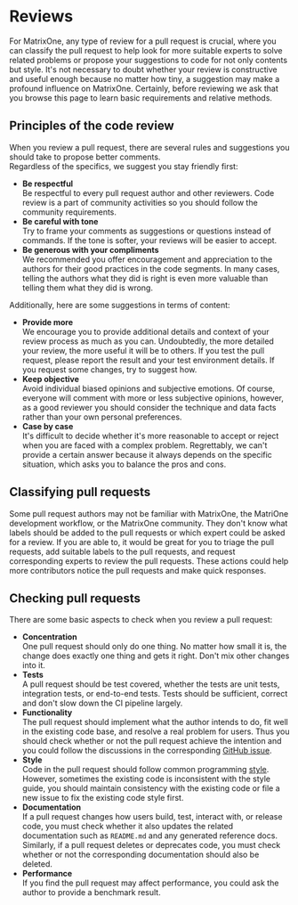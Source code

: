 # **Reviews**

For MatrixOne, any type of review for a pull request is crucial, where you can classify the pull request to help look for more suitable experts to solve related problems or propose your suggestions to code for not only contents but style.
It's not necessary to doubt whether your review is constructive and useful enough because no matter how tiny, a suggestion may make a profound influence on MatrixOne. Certainly, before reviewing we ask that you browse this page to learn basic requirements and relative methods.

## **Principles of the code review**

When you review a pull request, there are several rules and suggestions you should take to propose better comments.  
Regardless of the specifics, we suggest you stay friendly first:  

* **Be respectful**  
Be respectful to every pull request author and other reviewers. Code review is a part of community activities so you should follow the community requirements.
* **Be careful with tone**    
Try to frame your comments as suggestions or questions instead of commands. If the tone is softer, your reviews will be easier to accept.   
* **Be generous with your compliments**  
We recommended you offer encouragement and appreciation to the authors for their good practices in the code segments. In many cases, telling the authors what they did is right is even more valuable than telling them what they did is wrong.

Additionally, here are some suggestions in terms of content:  

* **Provide more**  
We encourage you to provide additional details and context of your review process as much as you can. Undoubtedly, the more detailed your review, the more useful it will be to others. If you test the pull request, please report the result and your test environment details. If you request some changes, try to suggest how.
* **Keep objective**  
Avoid individual biased opinions and subjective emotions. Of course, everyone will comment with more or less subjective opinions, however, as a good reviewer you should consider the technique and data facts rather than your own personal preferences.
* **Case by case**  
It's difficult to decide whether it's more reasonable to accept or reject when you are faced with a complex problem. Regrettably, we can't provide a certain answer because it always depends on the specific situation, which asks you to balance the pros and cons.  

## **Classifying pull requests**

Some pull request authors may not be familiar with MatrixOne, the MatriOne development workflow, or the MatrixOne community. They don't know what labels should be added to the pull requests or which expert could be asked for a review. If you are able to, it would be great for you to triage the pull requests, add suitable labels to the pull requests, and request corresponding experts to review the pull requests. These actions could help more contributors notice the pull requests and make quick responses.  

## **Checking pull requests**

There are some basic aspects to check when you review a pull request:

* **Concentration**  
  One pull request should only do one thing. No matter how small it is, the change does exactly one thing and gets it right. Don't mix other changes into it.
* **Tests**  
  A pull request should be test covered, whether the tests are unit tests, integration tests, or end-to-end tests. Tests should be sufficient, correct and don't slow down the CI pipeline largely.
* **Functionality**  
  The pull request should implement what the author intends to do, fit well in the existing code base, and resolve a real problem for users. Thus you should check whether or not the pull request achieve the intention and you could follow the discussions in the corresponding [GitHub issue](https://github.com/matrixorigin/matrixone/issues/new/choose).  
* **Style**  
  Code in the pull request should follow common programming [style](contribute-code.md#get-familiar-with-style). However, sometimes the existing code is inconsistent with the style guide, you should maintain consistency with the existing code or file a new issue to fix the existing code style first.
* **Documentation**  
  If a pull request changes how users build, test, interact with, or release code, you must check whether it also updates the related documentation such as `README.md` and any generated reference docs. Similarly, if a pull request deletes or deprecates code, you must check whether or not the corresponding documentation should also be deleted.
* **Performance**  
  If you find the pull request may affect performance, you could ask the author to provide a benchmark result.
